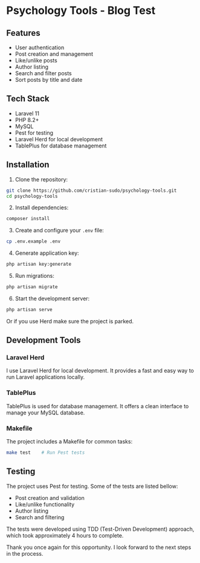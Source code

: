 # Psychology Tools - Blog Test

## Features

- User authentication
- Post creation and management
- Like/unlike posts
- Author listing
- Search and filter posts
- Sort posts by title and date

## Tech Stack

- Laravel 11
- PHP 8.2+
- MySQL
- Pest for testing
- Laravel Herd for local development
- TablePlus for database management

## Installation

1. Clone the repository:
```bash
git clone https://github.com/cristian-sudo/psychology-tools.git
cd psychology-tools
```

2. Install dependencies:
```bash
composer install
```

3. Create and configure your `.env` file:
```bash
cp .env.example .env
```

4. Generate application key:
```bash
php artisan key:generate
```

5. Run migrations:
```bash
php artisan migrate
```

6. Start the development server:
```bash
php artisan serve
```
Or if you use Herd make sure the project is parked.

## Development Tools

### Laravel Herd
I use Laravel Herd for local development. It provides a fast and easy way to run Laravel applications locally.

### TablePlus
TablePlus is used for database management. It offers a clean interface to manage your MySQL database.

### Makefile
The project includes a Makefile for common tasks:
```bash
make test    # Run Pest tests
```

## Testing

The project uses Pest for testing. Some of the tests are listed bellow:
- Post creation and validation
- Like/unlike functionality
- Author listing
- Search and filtering

The tests were developed using TDD (Test-Driven Development) approach, which took approximately 4 hours to complete.

Thank you once again for this opportunity. I look forward to the next steps in the process.


